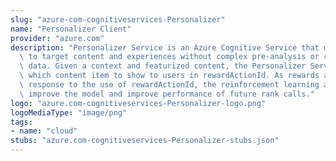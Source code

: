```yaml
---
slug: "azure-com-cognitiveservices-Personalizer"
name: "Personalizer Client"
provider: "azure.com"
description: "Personalizer Service is an Azure Cognitive Service that makes it easy\
  \ to target content and experiences without complex pre-analysis or cleanup of past\
  \ data. Given a context and featurized content, the Personalizer Service returns\
  \ which content item to show to users in rewardActionId. As rewards are sent in\
  \ response to the use of rewardActionId, the reinforcement learning algorithm will\
  \ improve the model and improve performance of future rank calls."
logo: "azure.com-cognitiveservices-Personalizer-logo.png"
logoMediaType: "image/png"
tags:
- name: "cloud"
stubs: "azure.com-cognitiveservices-Personalizer-stubs.json"
---
```

